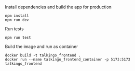 Install dependencies and build the app for production
```
npm install
npm run dev
```

Run tests 
```
npm run test
```

Build the image and run as container
```
docker build -t talkingo_frontend .
docker run --name talkingo_frontend_container -p 5173:5173 talkingo_frontend
```
